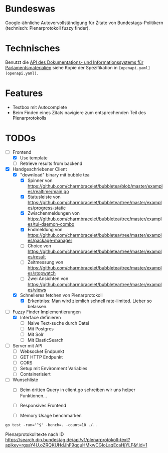 # Bundeswas

Google-ähnliche Autovervollständigung für Zitate von Bundestags-Politikern (technisch: Plenarprotokoll fuzzy finder).

# Technisches

Benutzt die [API des Dokumentations- und Informationssystems für Parlamentsmaterialien](https://search.dip.bundestag.de/api/v1/swagger-ui/) siehe Kopie der Spezifikation in `[openapi.yaml](openapi.yaml)`.

# Features

- Textbox mit Autocomplete
- Beim Finden eines Zitats navigiere zum entsprechenden Teil des Plenarprotokolls

# TODOs
- [  ] Frontend
    - [x] Use template
    - [  ] Retrieve results from backend
- [x] Handgeschriebener Client
    - [x] "download" binary mit bubble tea
        - [x] Spinner von https://github.com/charmbracelet/bubbletea/blob/master/examples/realtime/main.go
        - [x] Statusleiste von https://github.com/charmbracelet/bubbletea/tree/master/examples/progress-static
        - [x] Zwischenmeldungen von https://github.com/charmbracelet/bubbletea/tree/master/examples/tui-daemon-combo
        - [x] Endmeldung von https://github.com/charmbracelet/bubbletea/tree/master/examples/package-manager
        - [ ] Choice von https://github.com/charmbracelet/bubbletea/tree/master/examples/result
        - [ ] Zeitmessung von https://github.com/charmbracelet/bubbletea/tree/master/examples/stopwatch
        - [ ] Zwei Ansichten von https://github.com/charmbracelet/bubbletea/tree/master/examples/views
    - [x] Schnelleres fetchen von Plenarprotokoll
        - [x] Erkentniss: Man wird ziemlich schnell rate-limited. Lieber so belassen.
- [  ] Fuzzy Finder Implementierungen
    - [x] Interface definieren
        - [  ] Naive Text-suche durch Datei
        - [  ] Mit Postgres
        - [  ] Mit Solr
        - [  ] Mit ElasticSearch
- [  ] Server mit API
    - [  ] Websocket Endpunkt
    - [  ] GET HTTP Endpunkt
    - [  ] CORS
    - [  ] Setup mit Environment Variables
    - [  ] Containerisiert

- [  ] Wunschliste
    - [  ] Beim dritten Query in client.go schreiben wir uns helper Funktionen...
    - [  ] Responsives Frontend
    - [  ] Memory Usage benchmarken



```
go test -run='^$' -bench=. -count=10 ./..
```


Plenarprotokolltexte nach ID
    https://search.dip.bundestag.de/api/v1/plenarprotokoll-text?apikey=rgsaY4U.oZRQKUHdJhF9qguHMkwCGIoLaqEcaHjYLF&f.id=1
